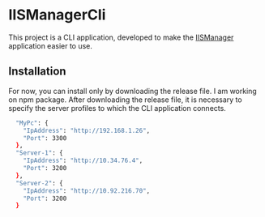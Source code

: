 # IISManagerCli
This project is a CLI application, developed to make the [IISManager](https://github.com/bsogulcan/IISManager) application easier to use.


## Installation 

For now, you can install only by downloading the release file. I am working on npm package.
After downloading the release file, it is necessary to specify the server profiles to which the CLI application connects.

```bash 
  "MyPc": {
    "IpAddress": "http://192.168.1.26",
    "Port": 3300
  },
  "Server-1": {
    "IpAddress": "http://10.34.76.4",
    "Port": 3200
  },
  "Server-2": {
    "IpAddress": "http://10.92.216.70",
    "Port": 3200
  }
```
